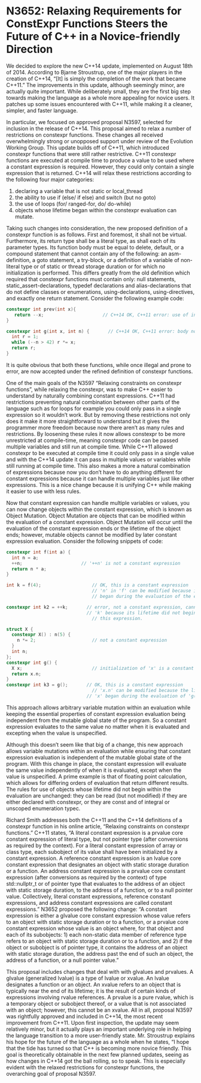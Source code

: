 N3652: Relaxing Requirements for ConstExpr Functions Steers the Future of C++ in a Novice-friendly Direction
================================================================================================================================
  
We decided to explore the new C++14 update, implemented on August 18th of 2014.  According to Bjarne Stroustrup, one of the major players in the creation of C++14, “[It] is simply the completion of the work that became C++11.”  The improvements in this update, although seemingly minor, are actually quite important.  While deliberately small, they are the first big step towards making the language as a whole more appealing for novice users.  It patches up some issues encountered with C++11, while making it a cleaner, simpler, and faster language.  
  
  
  In particular, we focused on approved proposal N3597, selected for inclusion in the release of C++14.  This proposal aimed to relax a number of restrictions on constexpr functions. These changes all received overwhelmingly strong or unopposed support under review of the Evolution Working Group.  This update builds off of C++11, which introduced constexpr functions that were still rather restrictive.  C++11 constexpr functions are executed at compile time to produce a value to be used where a constant expression is required.  However, they could only contain a single expression that is returned.  C++14 will relax these restrictions according to the following four major categories: 
 
1. declaring a variable that is not static or local_thread 
2. the ability to use if (else/ if else) and switch (but no goto) 
3. the use of loops (for/ ranged-for, do/ do-while)
4. objects whose lifetime began within the constexpr evaluation can mutate.

Taking such changes into consideration, the new proposed definition of a constexpr function is as follows.  First and foremost, it shall not be virtual.  Furthermore, its return type shall be a literal type, as shall each of its parameter types.  Its function body must be equal to delete, default, or a compound statement that cannot contain any of the following: an asm-definition, a goto statement, a try-block, or a definition of a variable of non-literal type or of static or thread storage duration or for which no initialization is performed.  This differs greatly from the old definition which required that constexpr functions must contain only: null statements, static_assert-declarations, typedef declarations and alias-declarations that do not define classes or enumerations, using-declarations, using-directives, and exactly one return statement.  Consider the following example code: 

```C++
constexpr int prev(int x){
   return --x;                		// C++14 OK, C++11 error: use of increment
}

constexpr int g(int x, int n) { 	  // C++14 OK, C++11 error: body not just "return expr"
  int r = 1;
  while (--n > 42) r *= x;
  return r;
}
```
It is quite obvious that both these functions, while once illegal and prone to error, are now accepted under the refined definition of constexpr functions.

One of the main goals of the N3597 “Relaxing constraints on constexpr functions”, while relaxing the constexpr, was to make C++ easier to understand by naturally combining constant expressions. C++11 had restrictions preventing natural combination between other parts of the language such as for loops for example you could only pass in a single expression so it wouldn’t work. But by removing these restrictions not only does it make it more straightforward to understand but it gives the programmer more freedom because now there aren’t as many rules and restrictions. By loosening these rules it now allows constexpr to be more unrestricted at compile-time, meaning constexpr code can be passed multiple variables and still run at compile time. While C++11 allowed constexpr to be executed at compile time it could only pass in a single value and with the C++14 update it can pass in multiple values or variables while still running at compile time. This also makes a more a natural combination of expressions because now you don’t have to do anything different for constant expressions because it can handle multiple variables just like other expressions. This is a nice change because it is unifying C++ while making it easier to use with less rules.  

Now that constant expression can handle multiple variables or values, you can now change objects within the constant expression, which is known as Object Mutation. Object Mutation are objects that can be modified within the evaluation of a constant expression. Object Mutation will occur until the evaluation of the constant expression ends or the lifetime of the object ends; however, mutable objects cannot be modified by later constant expression evaluation. Consider the following snippets of code:
```C++
constexpr int f(int a) {
  int n = a;
  ++n;                 	  	// '++n' is not a constant expression
  return n * a;
}

int k = f(4);           		// OK, this is a constant expression
                        		// 'n' in 'f' can be modified because its lifetime
                        		// began during the evaluation of the expression.

constexpr int k2 = ++k; 	  // error, not a constant expression, cannot modify
                       		  // 'k' because its lifetime did not begin within
                        		// this expression.

struct X {
  constexpr X() : n(5) {
    n *= 2;             		// not a constant expression
  }
  int n;
};
constexpr int g() {
  X x;                  		// initialization of 'x' is a constant expression
  return x.n;
}
constexpr int k3 = g(); 	  // OK, this is a constant expression
                        		// 'x.n' can be modified because the lifetime of
                      		  // 'x' began during the evaluation of 'g()'.
  ```
This approach allows arbitrary variable mutation within an evaluation while keeping the essential properties of constant expression evaluation being independent from the mutable global state of the program. So a constant expression evaluates to the same value no matter when it is evaluated and excepting when the value is unspecified.

Although this doesn’t seem like that big of a change, this new approach allows variable mutations within an evaluation while ensuring that constant expression evaluation is independent of the mutable global state of the program.  With this change in place, the constant expression will evaluate the same value independently of when it is evaluated, except when the value is unspecified.  A prime example is that of floating point calculation, which allows for differing orders of evaluation that return different results.  The rules for use of objects whose lifetime did not begin within the evaluation are unchanged: they can be read (but not modified) if they are either declared with constexpr, or they are const and of integral or unscoped enumeration typec.

Richard Smith addresses both the C++11 and the C++14 definitions of a constexpr function in his online article, “Relaxing constraints on constexpr functions.”  C++11 states, “A literal constant expression is a prvalue core constant expression of literal type, but not pointer type (after conversions as required by the context).  For a literal constant expression of array or class type, each subobject of its value shall have been initialized by a constant expression.  A reference constant expression is an lvalue core constant expression that designates an object with static storage duration or a function.  An address constant expression is a prvalue core constant expression (after conversions as required by the context) of type std::nullptr_t or of pointer type that evaluates to the address of an object with static storage duration, to the address of a function, or to a null pointer value.  Collectively, literal constant expressions, reference constant expressions, and address constant expressions are called constant expressions.”  N3652 proposed the following change: “A constant expression is either a glvalue core constant expression whose value refers to an object with static storage duration or to a function, or a prvalue core constant expression whose value is an object where, for that object and each of its subobjects: 1) each non-static data member of reference type refers to an object with static storage duration or to a function, and 2) if the object or subobject is of pointer type, it contains the address of an object with static storage duration, the address past the end of such an object, the address of a function, or a null pointer value.” 

This proposal includes changes that deal with with glvalues and prvalues. A glvalue (generalized lvalue) is a type of lvalue or xvalue.  An lvalue designates a function or an object.  An xvalue refers to an object that is typically near the end of its lifetime; it is the result of certain kinds of expressions involving rvalue references.  A prvalue is a pure rvalue, which is a temporary object or subobject thereof, or a value that is not associated with an object; however, this cannot be an xvalue.
All in all, proposal N3597 was rightfully approved and included in C++14, the most recent improvement from C++11.  Upon first inspection, the update may seem relatively minor, but it actually plays an important underlying role in helping the language transition to a more user-friendly state.  Mr. Stroustrup explains his hope for the future of the language as a whole when he states, “I hope that the tide has turned so that C++ is becoming more novice friendly.  This goal is theoretically obtainable in the next few planned updates, seeing as how changes in C++14 got the ball rolling, so to speak.  This is especially evident with the relaxed restrictions for constexpr functions, the overarching goal of proposal N3597.
